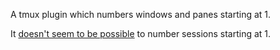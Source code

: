 A tmux plugin which numbers windows and panes starting at 1.

It [doesn't seem to be
possible](https://unix.stackexchange.com/questions/313577/how-to-make-tmux-sessions-count-from-1-instead-of-0/316375#316375)
to number sessions starting at 1.
